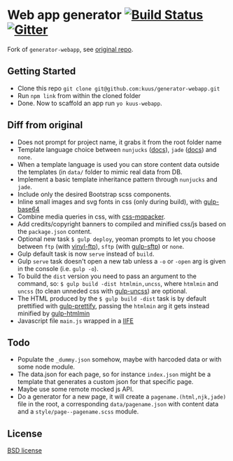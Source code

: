 # Web app generator [![Build Status](https://secure.travis-ci.org/kuus/generator-webapp.svg?branch=master)](http://travis-ci.org/kuus/generator-webapp) [![Gitter](https://img.shields.io/badge/Gitter-Join_the_Yeoman_chat_%E2%86%92-00d06f.svg)](https://gitter.im/yeoman/yeoman)

Fork of `generator-webapp`, see [original repo](https://github.com/yeoman/generator-webapp).

## Getting Started

- Clone this repo `git clone git@github.com:kuus/generator-webapp.git`
- Run `npm link` from within the cloned folder
- Done. Now to scaffold an app run `yo kuus-webapp`.

## Diff from original
 - Does not prompt for project name, it grabs it from the root folder name
 - Template language choice between `nunjucks` ([docs](https://mozilla.github.io/nunjucks/)), `jade` ([docs](http://jade-lang.com/)) and `none`.
 - When a template language is used you can store content data outside the templates (in `data/` folder to mimic real data from DB.
 - Implement a basic template inheritance pattern through `nunjucks` and `jade`.
 - Include only the desired Bootstrap scss components.
 - Inline small images and svg fonts in css (only during build), with [gulp-base64](https://www.npmjs.com/package/gulp-base64)
 - Combine media queries in css, with [css-mqpacker](https://www.npmjs.com/package/css-mqpacker).
 - Add credits/copyright banners to compiled and minified css/js based on the `package.json` content.
 - Optional new task `$ gulp deploy`, yeoman prompts to let you choose between `ftp` (with [vinyl-ftp](https://www.npmjs.com/package/vinyl-ftp)), `sftp` (with [gulp-sftp](https://www.npmjs.com/package/gulp-sftp)) or `none`.
 - Gulp default task is now `serve` instead of `build`.
 - Gulp `serve` task doesn't open a new tab unless a `-o` or `-open` arg is given in the console (i.e. `gulp -o`).
 - To build the `dist` version you need to pass an argument to the command, so: `$ gulp build -dist htmlmin,uncss`, where `htmlmin` and `uncss` (to clean unneded css with [gulp-uncss](https://www.npmjs.com/package/gulp-uncss)) are optional.
 - The HTML produced by the `$ gulp build -dist` task is by default prettified with [gulp-prettify](https://www.npmjs.com/package/gulp-prettify), passing the `htmlmin` arg it gets instead minified by [gulp-htmlmin](https://www.npmjs.com/package/gulp-htmlmin)
 - Javascript file `main.js` wrapped in a [IIFE](http://benalman.com/news/2010/11/immediately-invoked-function-expression/)

## Todo
 - Populate the `_dummy.json` somehow, maybe with harcoded data or with some node module.
 - The data.json for each page, so for instance `index.json` might be a template that generates a custom json for that specific page.
 - Maybe use some remote mocked js API.
 - Do a generator for a new page, it will create a `pagename.(html,njk,jade)` file in the root, a corresponding `data/pagename.json` with content data and a `style/page--pagename.scss` module.

## License

[BSD license](http://opensource.org/licenses/bsd-license.php)
